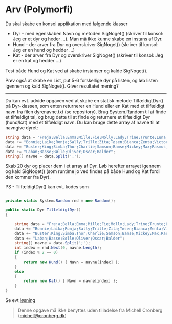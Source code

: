 ﻿# Arv (Polymorfi)

Du skal skabe en konsol applikation med følgende klasser

* Dyr – med egenskaben Navn og metoden SigNoget() (skriver til konsol: Jeg er et dyr og heder …). Man må ikke kunne skabe en instans af Dyr.
* Hund – der arver fra Dyr og overskriver SigNoget() (skriver til konsol: Jeg er en hund og hedder …)
* Kat - der arver fra Dyr og overskriver SigNoget() (skriver til konsol: Jeg er en kat og hedder …)

Test både Hund og Kat ved at skabe instanser og kalde SigNoget().

Prøv også at skabe en List<Dyr>, put 5-6 forskellige dyr på listen, og løb listen igennem og kald SigNoget(). Giver resultatet mening?

-------------------

Du kan evt. udvide opgaven ved at skabe en statisk metode TilfældigtDyr() på Dyr-klassen, som enten returnerer en Hund eller en Kat med et tilfældigt navn fra filen dyrenavne.txt (se repository). Brug System.Random til at finde et tilfældigt tal, og brug dette til at finde og returnere et tilfældigt Dyr (hund/kat) med et tilfældigt navn. 
Du kan bruge dette array af navne til at navngive dyret:

```csharp
string data = "Freja;Bella;Emma;Mille;Fie;Molly;Lady;Trine;Trunte;Luna;Amanda;";
data += "Bonnie;Laika;Ronja;Sally;Trille;Zita;Tøsen;Bianca;Zenta;Victor;Buller;";
data += "Buster;King;Simba;Thor;Charlie;Samson;Bamse;Mickey;Max;Rasmus;Sofus;Anton;";
data += "Laban;Basse;Bølle;Oliver;Oscar;Balder";
string[] navne = data.Split(';');
```

Skab 20 dyr og placer dem i et array af Dyr. Løb herefter arrayet igennem og kald SigNoget() (som runtime jo ved findes på både Hund og Kat fordi den kommer fra Dyr).

PS - TilfældigtDyr() kan evt. kodes som

```csharp

private static System.Random rnd = new Random();

public static Dyr TilfældigtDyr()
{

	string data = "Freja;Bella;Emma;Mille;Fie;Molly;Lady;Trine;Trunte;Luna;Amanda;";
	data += "Bonnie;Laika;Ronja;Sally;Trille;Zita;Tøsen;Bianca;Zenta;Victor;Buller;";
	data += "Buster;King;Simba;Thor;Charlie;Samson;Bamse;Mickey;Max;Rasmus;Sofus;Anton;";
	data += "Laban;Basse;Bølle;Oliver;Oscar;Balder";
	string[] navne = data.Split(';');    
	int index = rnd.Next(0, navne.Length);
    if (index % 2 == 0)
    {
        return new Hund() { Navn = navne[index] };
    }
    else
    {
        return new Kat() { Navn = navne[index] };
    }
}
```

Se evt [løsning](https://github.com/devcronberg/undervisning-cs-opgaver/blob/master/arv-polymorfi-dyr/Program.cs)

<!-- footerstart -->
> Denne opgave må ikke benyttes uden tilladelse fra Michell Cronberg (michell@cronberg.dk)
<!-- footerslut -->
